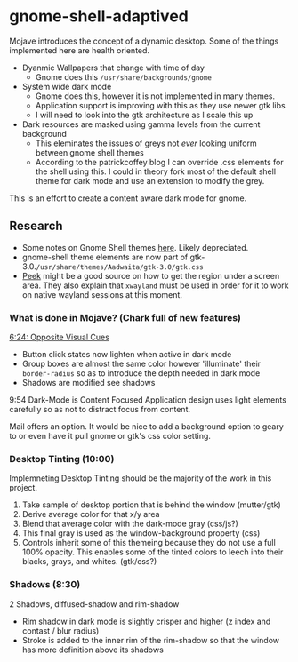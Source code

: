 # gnome-shell-adaptived

Mojave introduces the concept of a dynamic desktop. Some of the things implemented here are health oriented.

* Dyanmic Wallpapers that change with time of day
  * Gnome does this `/usr/share/backgrounds/gnome`
* System wide dark mode
  * Gnome does this, however it is not implemented in many themes.
  * Application support is improving with this as they use newer gtk libs
  * I will need to look into the gtk architecture as I scale this up
* Dark resources are masked using gamma levels from the current background
  * This eleminates the issues of greys not *ever* looking uniform between gnome shell themes
  * According to the patrickcoffey blog I can override .css elements for the shell using this. I could in theory fork most of the default shell theme for dark mode and use an extension to modify the grey.

This is an effort to create a content aware dark mode for gnome.

## Research

* Some notes on Gnome Shell themes [here](http://www.patrickcoffey.io/post/theming-gnome-shell-sass-and-gulp). Likely depreciated.
* gnome-shell theme elements are now part of gtk-3.0.`/usr/share/themes/Aadwaita/gtk-3.0/gtk.css`
* [Peek](https://github.com/phw/peek) might be a good source on how to get the region under a screen area. They also explain that `xwayland` must be used in order for it to work on native wayland sessions at this moment. 

### What is done in Mojave? (Chark full of new features)

[6:24: Opposite Visual Cues](https://developer.apple.com/videos/play/wwdc2018/210)

* Button click states now lighten when active in dark mode
* Group boxes are almost the same color however 'illuminate' their `border-radius` so as to introduce the depth needed in dark mode
* Shadows are modified see shadows

9:54 Dark-Mode is Content Focused
Application design uses light elements carefully so as not to distract focus from content.

Mail offers an option. It would be nice to add a background option to geary to or even have it pull gnome or gtk's css color setting.

### Desktop Tinting (10:00)
Implemneting Desktop Tinting should be the majority of the work in this project.

1. Take sample of desktop portion that is behind the window (mutter/gtk)
2. Derive average color for that x/y area
3. Blend that average color with the dark-mode gray (css/js?)
4. This final gray is used as the window-background property (css)
5. Controls inherit some of this themeing because they do not use a full 100% opacity. This enables some of the tinted colors to leech into their blacks, grays, and whites. (gtk/css?)


### Shadows (8:30)
2 Shadows, diffused-shadow and rim-shadow

* Rim shadow in dark mode is slightly crisper and higher (z index and contast / blur radius)
* Stroke is added to the inner rim of the rim-shadow so that the window has more definition above its shadows
